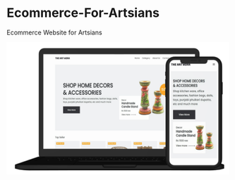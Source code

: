# Ecommerce-For-Artsians
Ecommerce Website for Artsians

![image](https://github.com/SNH-CODING/Personal-Portfolio/blob/main/public/assets/project-2/ecommerce_artisans-2.png)
